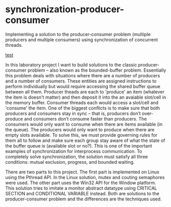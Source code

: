 # synchronization-producer-consumer
 Implementing a solution to the producer-consumer problem (multiple producers and multiple consumers) using synchronization of concurrent threads.
<p><a href="www.yahoo.com">test</a></p>
 In this laboratory project I want to build solutions to the classic producer-consumer problem – also known as the bounded-buffer problem. Essentially this problem deals with situations where there are a number of producers and a number of consumers. These entities are assigned instructions to perform individually but would require accessing the shared buffer queue between all them. Producer theads are each to 'produce' an item (whatever the item is doesn't matter) and then deposit it into the an avaiable slot/cell in the memory buffer. Consumer threads each would access a slot/cell and 'consume' the item. One of the biggest conflicts is to make sure that both producers and consumers stay in sync – that is, producers don’t over-produce and consumers don’t consume faster than producers. The consumers would only want to consume when there are items available (in the queue). The producers would only want to produce when there are empty slots available. To solve this, we must provide governing rules for them all to follow and make sure each group stay aware of what the state of the buffer queue is (available slot or no?). This is one of the important examples of synchronization for interprocess communication. To completely solve synchronization, the solution must satisfy all three conditions: mutual exclusion, progress, and bounded waiting. 

<p>
 	There are two parts to this project. The first part is implemented on Linux using the Pthread API. In the Linux solution, mutex and couting semaphores were used. The other part uses the Win32 API for the Window platform. This solution tries to imitate a monitor abstract datatype using CRITICAL SECTION and CONDITIONAL VARIABLE instead. Both are solutions to the producer-consumer problem and the differences are the techniques used.
</p>
